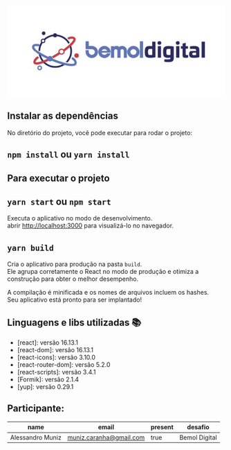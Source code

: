 <p align="center">
  <img src="./public/assets/img.jpg">
</p>

## Instalar as dependências

No diretório do projeto, você pode executar para rodar o projeto:

## `npm install` ou `yarn install`

## Para executar o projeto

## `yarn start` ou `npm start`

Executa o aplicativo no modo de desenvolvimento.<br />
abrir [http://localhost:3000](http://localhost:3000) para visualizá-lo no navegador.

## `yarn build`

Cria o aplicativo para produção na pasta `build`.<br />
Ele agrupa corretamente o React no modo de produção e otimiza a construção para obter o melhor desempenho.

A compilação é minificada e os nomes de arquivos incluem os hashes.<br />
Seu aplicativo está pronto para ser implantado!

## Linguagens e libs utilizadas :books:

- [react]: versão 16.13.1
- [react-dom]: versão 16.13.1
- [react-icons]: versão 3.10.0
- [react-router-dom]: versão 5.2.0
- [react-scripts]: versão 3.4.1
- [Formik]: versão 2.1.4
- [yup]: versão 0.29.1

## Participante: 
|name            |email                  |present   |desafio      |
| -------------- | --------------------- | -------- | ----------- |
|Alessandro Muniz|muniz.caranha@gmail.com|true      |Bemol Digital|